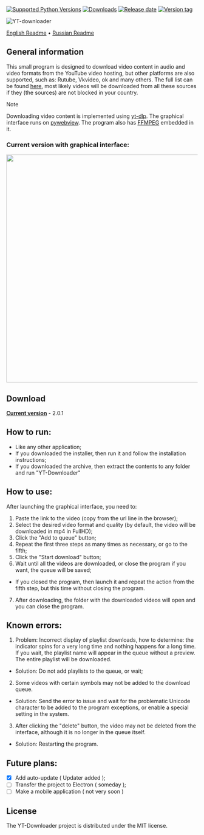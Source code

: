 [![Supported Python Versions](https://img.shields.io/badge/python-3.12%20%7C%203.13-%234B8BBE)](https://www.python.org/downloads/) [![Downloads](https://img.shields.io/github/downloads/Rayness/YouTube-Downloader/total)](https://github.com/Rayness/YouTube-Downloader/releases) [![Release date](https://img.shields.io/github/release-date/Rayness/YouTube-Downloader)]() [![Version tag](https://img.shields.io/github/v/tag/Rayness/YouTube-Downloader)]()

![YT-downloader](https://github.com/user-attachments/assets/6c9eaace-f0aa-4924-8498-bed1be55ca97)

[English Readme](https://github.com/Rayness/YouTube-Downloader/blob/main/README.md)
• [Russian Readme](https://github.com/Rayness/YouTube-Downloader/blob/main/README.ru.md)

## General information
This small program is designed to download video content in audio and video formats from the YouTube video hosting, but other platforms are also supported, such as: Rutube, Vkvideo, ok and many others. The full list can be found [here](https://github.com/yt-dlp/yt-dlp/blob/master/supportedsites.md), most likely videos will be downloaded from all these sources if they (the sources) are not blocked in your country.

> [!NOTE]
> Downloading video content is implemented using [yt-dlp](https://github.com/yt-dlp/yt-dlp). The graphical interface runs on [pywebview](https://github.com/r0x0r/pywebview). The program also has [FFMPEG](https://ffmpeg.org/) embedded in it.

### Current version with graphical interface:
<img src="https://github.com/user-attachments/assets/50653621-2a6c-44bd-b75e-0c81b438c9ce" width="600">

## Download

**[Current version](https://github.com/Rayness/YouTube-Downloader/releases/tag/v2.0.1)** - 2.0.1

## How to run:
- Like any other application;
- If you downloaded the installer, then run it and follow the installation instructions;
- If you downloaded the archive, then extract the contents to any folder and run "YT-Downloader"

## How to use:
After launching the graphical interface, you need to:
1. Paste the link to the video (copy from the url line in the browser);
2. Select the desired video format and quality (by default, the video will be downloaded in mp4 in FullHD);
3. Click the "Add to queue" button;
4. Repeat the first three steps as many times as necessary, or go to the fifth;
5. Click the "Start download" button;
6. Wait until all the videos are downloaded, or close the program if you want, the queue will be saved;
- If you closed the program, then launch it and repeat the action from the fifth step, but this time without closing the program.
7. After downloading, the folder with the downloaded videos will open and you can close the program.

## Known errors:
1. Problem: Incorrect display of playlist downloads, how to determine: the indicator spins for a very long time and nothing happens for a long time. If you wait, the playlist name will appear in the queue without a preview. The entire playlist will be downloaded.
- Solution: Do not add playlists to the queue, or wait;

2. Some videos with certain symbols may not be added to the download queue.
- Solution: Send the error to issue and wait for the problematic Unicode character to be added to the program exceptions, or enable a special setting in the system.

3. After clicking the "delete" button, the video may not be deleted from the interface, although it is no longer in the queue itself.
- Solution: Restarting the program.

## Future plans:
- [x] Add auto-update ( Updater added );
- [ ] Transfer the project to Electron ( someday );
- [ ] Make a mobile application ( not very soon )

## License

The YT-Downloader project is distributed under the MIT license.
